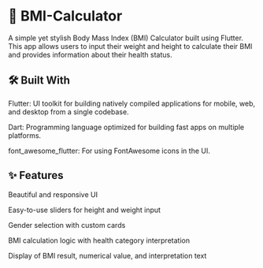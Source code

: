# 📱 BMI-Calculator

A simple yet stylish Body Mass Index (BMI) Calculator built using Flutter. This app allows users to input their weight and height to calculate their BMI and provides information about their health status.

## 🛠️ Built With
Flutter: UI toolkit for building natively compiled applications for mobile, web, and desktop from a single codebase.

Dart: Programming language optimized for building fast apps on multiple platforms.

font_awesome_flutter: For using FontAwesome icons in the UI.

## ✨ Features
Beautiful and responsive UI

Easy-to-use sliders for height and weight input

Gender selection with custom cards

BMI calculation logic with health category interpretation

Display of BMI result, numerical value, and interpretation text
